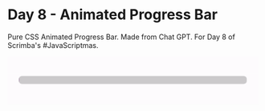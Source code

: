 # Day 8 - Animated Progress Bar

Pure CSS Animated Progress Bar. Made from Chat GPT. For Day 8 of Scrimba's #JavaScriptmas.

<img src="./xmas-day-8.gif" alt="gif demo of loading bar" width="500px" height="auto" />